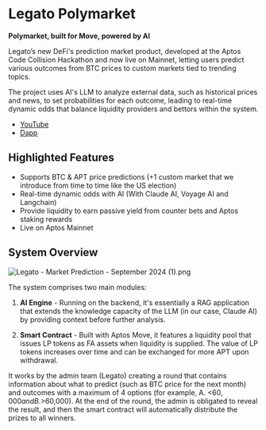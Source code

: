 # Legato Polymarket 

**Polymarket, built for Move, powered by AI**

Legato’s new DeFi's prediction market product, developed at the Aptos Code Collision Hackathon and now live on Mainnet, letting users predict various outcomes from BTC prices to custom markets tied to trending topics.

The project uses AI's LLM to analyze external data, such as historical prices and news, to set probabilities for each outcome, leading to real-time dynamic odds that balance liquidity providers and bettors within the system.

- [YouTube](https://youtu.be/JcuDIRG7eIY)
- [Dapp](https://legato.finance)

## Highlighted Features
- Supports BTC & APT price predictions (+1 custom market that we introduce from time to time like the US election)
- Real-time dynamic odds with AI (With Claude AI, Voyage AI and Langchain)
- Provide liquidity to earn passive yield from counter bets and Aptos staking rewards
- Live on Aptos Mainnet

## System Overview
![Legato - Market Prediction - September 2024 (1).png](https://cdn.dorahacks.io/static/files/1922dad4dd23377f8da0eba4773b1d0c.png)

The system comprises two main modules:

1. **AI Engine** - Running on the backend, it's essentially a RAG application that extends the knowledge capacity of the LLM (in our case, Claude AI) by providing context before further analysis.

2. **Smart Contract** - Built with Aptos Move, it features a liquidity pool that issues LP tokens as FA assets when liquidity is supplied. The value of LP tokens increases over time and can be exchanged for more APT upon withdrawal.

It works by the admin team (Legato) creating a round that contains information about what to predict (such as BTC price for the next month) and outcomes with a maximum of 4 options (for example, A. <$60,000 and B. >$60,000). At the end of the round, the admin is obligated to reveal the result, and then the smart contract will automatically distribute the prizes to all winners.
